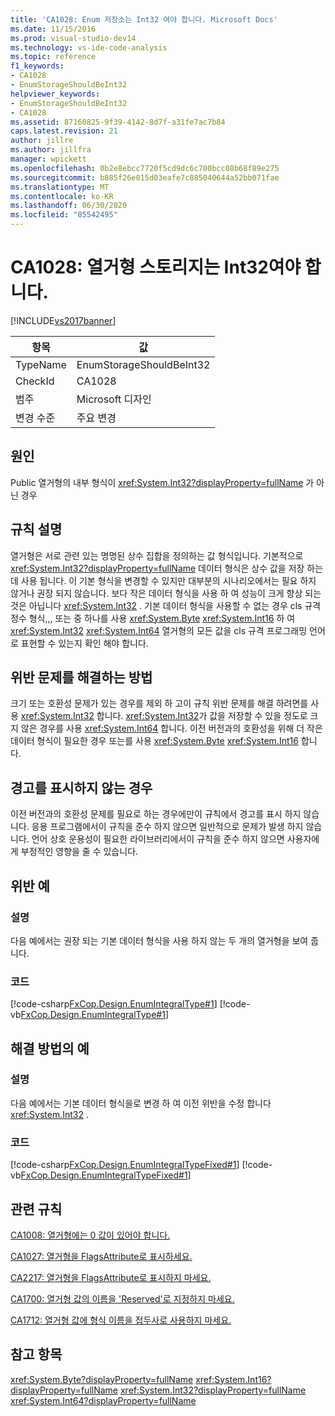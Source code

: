 ```yaml
---
title: 'CA1028: Enum 저장소는 Int32 여야 합니다. Microsoft Docs'
ms.date: 11/15/2016
ms.prod: visual-studio-dev14
ms.technology: vs-ide-code-analysis
ms.topic: reference
f1_keywords:
- CA1028
- EnumStorageShouldBeInt32
helpviewer_keywords:
- EnumStorageShouldBeInt32
- CA1028
ms.assetid: 87160825-9f39-4142-8d7f-a31fe7ac7b84
caps.latest.revision: 21
author: jillre
ms.author: jillfra
manager: wpickett
ms.openlocfilehash: 0b2e8ebcc7720f5cd9dc6c700bcc08b68f89e275
ms.sourcegitcommit: b885f26e015d03eafe7c885040644a52bb071fae
ms.translationtype: MT
ms.contentlocale: ko-KR
ms.lasthandoff: 06/30/2020
ms.locfileid: "85542495"
---
```

# <a name="ca1028-enum-storage-should-be-int32"></a>CA1028: 열거형 스토리지는 Int32여야 합니다.
[!INCLUDE[vs2017banner](../includes/vs2017banner.md)]

|항목|값|
|-|-|
|TypeName|EnumStorageShouldBeInt32|
|CheckId|CA1028|
|범주|Microsoft 디자인|
|변경 수준|주요 변경|

## <a name="cause"></a>원인
 Public 열거형의 내부 형식이 <xref:System.Int32?displayProperty=fullName> 가 아닌 경우

## <a name="rule-description"></a>규칙 설명
 열거형은 서로 관련 있는 명명된 상수 집합을 정의하는 값 형식입니다. 기본적으로 <xref:System.Int32?displayProperty=fullName> 데이터 형식은 상수 값을 저장 하는 데 사용 됩니다. 이 기본 형식을 변경할 수 있지만 대부분의 시나리오에서는 필요 하지 않거나 권장 되지 않습니다. 보다 작은 데이터 형식을 사용 하 여 성능이 크게 향상 되는 것은 아닙니다 <xref:System.Int32> . 기본 데이터 형식을 사용할 수 없는 경우 cls 규격 정수 형식,,, 또는 중 하나를 사용 <xref:System.Byte> <xref:System.Int16> 하 여 <xref:System.Int32> <xref:System.Int64> 열거형의 모든 값을 cls 규격 프로그래밍 언어로 표현할 수 있는지 확인 해야 합니다.

## <a name="how-to-fix-violations"></a>위반 문제를 해결하는 방법
 크기 또는 호환성 문제가 있는 경우를 제외 하 고이 규칙 위반 문제를 해결 하려면를 사용 <xref:System.Int32> 합니다. <xref:System.Int32>가 값을 저장할 수 있을 정도로 크지 않은 경우를 사용 <xref:System.Int64> 합니다. 이전 버전과의 호환성을 위해 더 작은 데이터 형식이 필요한 경우 또는를 사용 <xref:System.Byte> <xref:System.Int16> 합니다.

## <a name="when-to-suppress-warnings"></a>경고를 표시하지 않는 경우
 이전 버전과의 호환성 문제를 필요로 하는 경우에만이 규칙에서 경고를 표시 하지 않습니다. 응용 프로그램에서이 규칙을 준수 하지 않으면 일반적으로 문제가 발생 하지 않습니다. 언어 상호 운용성이 필요한 라이브러리에서이 규칙을 준수 하지 않으면 사용자에 게 부정적인 영향을 줄 수 있습니다.

## <a name="example-of-a-violation"></a>위반 예

### <a name="description"></a>설명
 다음 예에서는 권장 되는 기본 데이터 형식을 사용 하지 않는 두 개의 열거형을 보여 줍니다.

### <a name="code"></a>코드
 [!code-csharp[FxCop.Design.EnumIntegralType#1](../snippets/csharp/VS_Snippets_CodeAnalysis/FxCop.Design.EnumIntegralType/cs/FxCop.Design.EnumIntegralType.cs#1)]
 [!code-vb[FxCop.Design.EnumIntegralType#1](../snippets/visualbasic/VS_Snippets_CodeAnalysis/FxCop.Design.EnumIntegralType/vb/FxCop.Design.EnumIntegralType.vb#1)]

## <a name="example-of-how-to-fix"></a>해결 방법의 예

### <a name="description"></a>설명
 다음 예에서는 기본 데이터 형식을로 변경 하 여 이전 위반을 수정 합니다 <xref:System.Int32> .

### <a name="code"></a>코드
 [!code-csharp[FxCop.Design.EnumIntegralTypeFixed#1](../snippets/csharp/VS_Snippets_CodeAnalysis/FxCop.Design.EnumIntegralTypeFixed/cs/FxCop.Design.EnumIntegralTypeFixed.cs#1)]
 [!code-vb[FxCop.Design.EnumIntegralTypeFixed#1](../snippets/visualbasic/VS_Snippets_CodeAnalysis/FxCop.Design.EnumIntegralTypeFixed/vb/FxCop.Design.EnumIntegralTypeFixed.vb#1)]

## <a name="related-rules"></a>관련 규칙
 [CA1008: 열거형에는 0 값이 있어야 합니다.](../code-quality/ca1008-enums-should-have-zero-value.md)

 [CA1027: 열거형을 FlagsAttribute로 표시하세요.](../code-quality/ca1027-mark-enums-with-flagsattribute.md)

 [CA2217: 열거형을 FlagsAttribute로 표시하지 마세요.](../code-quality/ca2217-do-not-mark-enums-with-flagsattribute.md)

 [CA1700: 열거형 값의 이름을 'Reserved'로 지정하지 마세요.](../code-quality/ca1700-do-not-name-enum-values-reserved.md)

 [CA1712: 열거형 값에 형식 이름을 접두사로 사용하지 마세요.](../code-quality/ca1712-do-not-prefix-enum-values-with-type-name.md)

## <a name="see-also"></a>참고 항목
 <xref:System.Byte?displayProperty=fullName> <xref:System.Int16?displayProperty=fullName>
 <xref:System.Int32?displayProperty=fullName>
 <xref:System.Int64?displayProperty=fullName>
